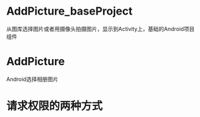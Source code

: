 # AddPicture_baseProject
从图库选择图片或者用摄像头拍摄图片，显示到Activity上，基础的Android项目组件
# AddPicture
Android选择相册图片

# 请求权限的两种方式
